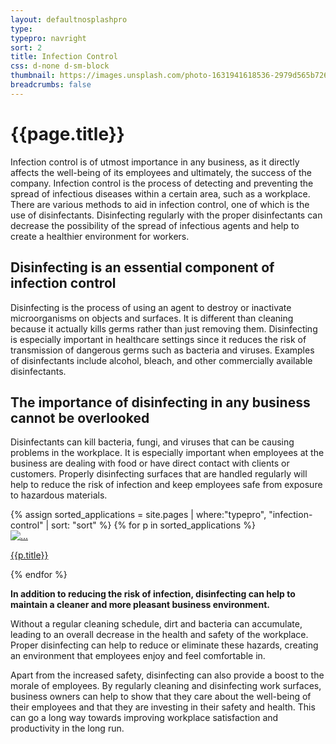 ```yaml
---
layout: defaultnosplashpro
type: 
typepro: navright
sort: 2
title: Infection Control
css: d-none d-sm-block
thumbnail: https://images.unsplash.com/photo-1631941618536-2979d565b726?ixlib=rb-4.0.3&ixid=MnwxMjA3fDB8MHxwaG90by1wYWdlfHx8fGVufDB8fHx8&auto=format&fit=crop&w=2070&q=80
breadcrumbs: false
---
```

# {{page.title}}

Infection control is of utmost importance in any business, as it directly affects the well-being of its employees and ultimately, the success of the company. Infection control is the process of detecting and preventing the spread of infectious diseases within a certain area, such as a workplace. There are various methods to aid in infection control, one of which is the use of disinfectants. Disinfecting regularly with the proper disinfectants can decrease the possibility of the spread of infectious agents and help to create a healthier environment for workers.

## Disinfecting is an essential component of infection control

Disinfecting is the process of using an agent to destroy or inactivate microorganisms on objects and surfaces. It is different than cleaning because it actually kills germs rather than just removing them. Disinfecting is especially important in healthcare settings since it reduces the risk of transmission of dangerous germs such as bacteria and viruses. Examples of disinfectants include alcohol, bleach, and other commercially available disinfectants.

## The importance of disinfecting in any business cannot be overlooked

Disinfectants can kill bacteria, fungi, and viruses that can be causing problems in the workplace. It is especially important when employees at the business are dealing with food or have direct contact with clients or customers. Properly disinfecting surfaces that are handled regularly will help to reduce the risk of infection and keep employees safe from exposure to hazardous materials.

<div class="container py-3 g-sm-0 subcardssections">
    <div class="row">
        {% assign sorted_applications = site.pages | where:"typepro", "infection-control" | sort: "sort" %}
        {% for p in sorted_applications %}
            <div class="col-12 col-sm-6 col-md-4 py-3">
                <div class="card">
                    <a href="{{ site.baseurl }}{{ p.url }}" class="text-decoration-none fw-bold text-dark">
                        <img src="{{ p.thumbnail }}" class="card-img-top" alt="...">
                        <div class="card-body text-center">
                        <p class="card-text">{{p.title}}</p>
                        </div>
                    </a>
                  </div>
        </div>
        {% endfor %}
    </div>
    
</div>

**In addition to reducing the risk of infection, disinfecting can help to maintain a cleaner and more pleasant business environment.**

Without a regular cleaning schedule, dirt and bacteria can accumulate, leading to an overall decrease in the health and safety of the workplace. Proper disinfecting can help to reduce or eliminate these hazards, creating an environment that employees enjoy and feel comfortable in.

Apart from the increased safety, disinfecting can also provide a boost to the morale of employees. By regularly cleaning and disinfecting work surfaces, business owners can help to show that they care about the well-being of their employees and that they are investing in their safety and health. This can go a long way towards improving workplace satisfaction and productivity in the long run.